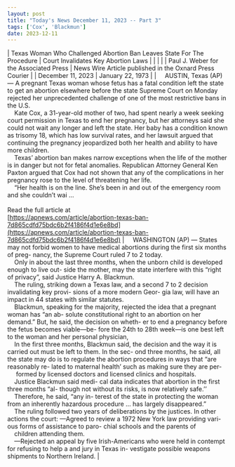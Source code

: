 ```yaml
---
layout: post
title: "Today's News December 11, 2023 -- Part 3"
tags: ['Cox', 'Blackmun']
date: 2023-12-11
---
```


| Texas Woman Who Challenged Abortion Ban Leaves State For The Procedure | Court Invalidates Key Abortion Laws |
|  |  |
| Paul J. Weber for the Associated Press | News Wire Article published in the Oxnard Press Courier |
| December 11, 2023 | January 22, 1973 |
| &nbsp;&nbsp;&nbsp;&nbsp;AUSTIN, Texas (AP) — A pregnant Texas woman whose fetus has a fatal condition left the state to get an abortion elsewhere before the state Supreme Court on Monday rejected her unprecedented challenge of one of the most restrictive bans in the U.S.<br>&nbsp;&nbsp;&nbsp;&nbsp;Kate Cox, a 31-year-old mother of two, had spent nearly a week seeking court permission in Texas to end her pregnancy, but her attorneys said she could not wait any longer and left the state. Her baby has a condition known as trisomy 18, which has low survival rates, and her lawsuit argued that continuing the pregnancy jeopardized both her health and ability to have more children.<br>&nbsp;&nbsp;&nbsp;&nbsp;Texas’ abortion ban makes narrow exceptions when the life of the mother is in danger but not for fetal anomalies. Republican Attorney General Ken Paxton argued that Cox had not shown that any of the complications in her pregnancy rose to the level of threatening her life.<br>&nbsp;&nbsp;&nbsp;&nbsp;“Her health is on the line. She’s been in and out of the emergency room and she couldn’t wai ...<br><br>Read the full article at<br>[https://apnews.com/article/abortion-texas-ban-7d865cdfd75bdc6b2f4186f4d1e6e8bd](https://apnews.com/article/abortion-texas-ban-7d865cdfd75bdc6b2f4186f4d1e6e8bd) | &nbsp;&nbsp;&nbsp;&nbsp;WASHINGTON (AP) — States may not forbid women to have medical abortions during the first six months of preg- nancy, the Supreme Court ruled 7 to 2 today.<br>&nbsp;&nbsp;&nbsp;&nbsp;Only in about the last three months, when the unborn child is developed enough to live out- side the mother, may the state interfere with this “right of privacy”, said Justice Harry A. Blackmun.<br>&nbsp;&nbsp;&nbsp;&nbsp;The ruling, striking down a Texas law, and a second 7 to 2 decision invalidating key provi- sions of a more modern Geor- gia law, will have an impact in 44 states with similar statutes.<br>&nbsp;&nbsp;&nbsp;&nbsp;Blackmun, speaking for the majority, rejected the idea that a pregnant woman has “an ab- solute constitutional right to an abortion on her demand.” But, he said, the decision on wheth- er to end a pregnancy before the fetus becomes viable—be- fore the 24th to 28th week—is one best left to the woman and her personal physician,<br>&nbsp;&nbsp;&nbsp;&nbsp;In the first three months, Blackmun said, the decision and the way it is carried out must be left to them. In the sec- ond three months, he said, all the state may do is to regulate the abortion procedures in ways that “are reasonably re- lated to maternal health’ such as making sure they are per-<br>&nbsp;&nbsp;&nbsp;&nbsp; formed by licensed doctors and licensed clinics and hospitals.<br>&nbsp;&nbsp;&nbsp;&nbsp;Justice Blackmun said medi- cal data indicates that abortion in the first three months “al- though not without its risks, is now relatively safe.’’<br>&nbsp;&nbsp;&nbsp;&nbsp;Therefore, he said, “any in- terest of the state in protecting the woman from an inherently hazardous procedure ... has largely disappeared.”<br>&nbsp;&nbsp;&nbsp;&nbsp;The ruling followed two years of deliberations by the justices. In other actions the court: —Agreed to review a 1972 New York law providing vari- ous forms of assistance to paro- chial schools and the parents of<br>&nbsp;&nbsp;&nbsp;&nbsp;children attending them.<br>&nbsp;&nbsp;&nbsp;&nbsp;—Rejected an appeal by five Irish-Americans who were held in contempt for refusing to help a and jury in Texas in- vestigate possible weapons shipments to Northern Ireland.  |